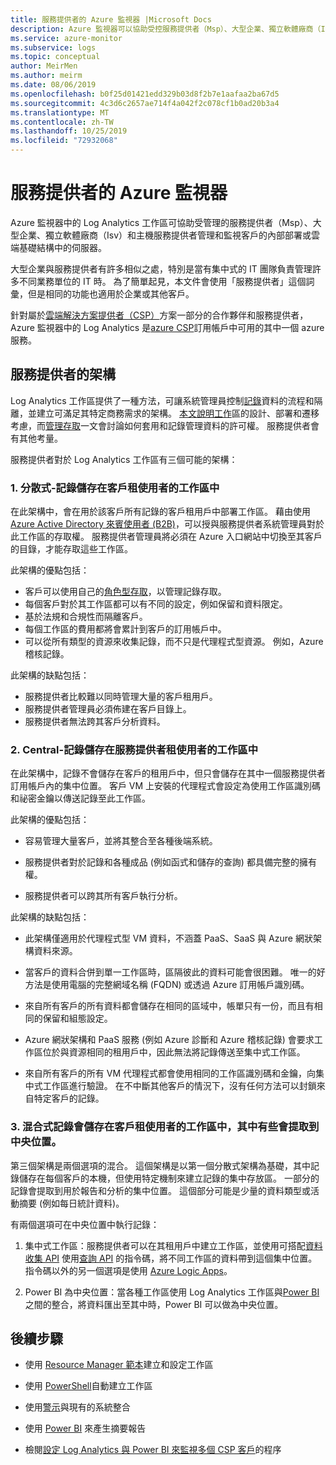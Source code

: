 ```yaml
---
title: 服務提供者的 Azure 監視器 |Microsoft Docs
description: Azure 監視器可以協助受控服務提供者（Msp）、大型企業、獨立軟體廠商（Isv）和主機服務提供者管理和監視客戶的內部部署或雲端基礎結構中的伺服器。
ms.service: azure-monitor
ms.subservice: logs
ms.topic: conceptual
author: MeirMen
ms.author: meirm
ms.date: 08/06/2019
ms.openlocfilehash: b0f25d01421edd329b03d8f2b7e1aafaa2ba67d5
ms.sourcegitcommit: 4c3d6c2657ae714f4a042f2c078cf1b0ad20b3a4
ms.translationtype: MT
ms.contentlocale: zh-TW
ms.lasthandoff: 10/25/2019
ms.locfileid: "72932068"
---
```

# <a name="azure-monitor-for-service-providers"></a>服務提供者的 Azure 監視器
Azure 監視器中的 Log Analytics 工作區可協助受管理的服務提供者（Msp）、大型企業、獨立軟體廠商（Isv）和主機服務提供者管理和監視客戶的內部部署或雲端基礎結構中的伺服器。 

大型企業與服務提供者有許多相似之處，特別是當有集中式的 IT 團隊負責管理許多不同業務單位的 IT 時。 為了簡單起見，本文件會使用「服務提供者」這個詞彙，但是相同的功能也適用於企業或其他客戶。

針對屬於[雲端解決方案提供者（CSP）](https://partner.microsoft.com/Solutions/cloud-reseller-overview)方案一部分的合作夥伴和服務提供者，Azure 監視器中的 Log Analytics 是[azure CSP](https://docs.microsoft.com/azure/cloud-solution-provider/overview/azure-csp-overview)訂用帳戶中可用的其中一個 azure 服務。 

## <a name="architectures-for-service-providers"></a>服務提供者的架構

Log Analytics 工作區提供了一種方法，可讓系統管理員控制[記錄](data-platform-logs.md)資料的流程和隔離，並建立可滿足其特定商務需求的架構。 [本文說明工作](design-logs-deployment.md)區的設計、部署和遷移考慮，而[管理存取](manage-access.md)一文會討論如何套用和記錄管理資料的許可權。 服務提供者會有其他考量。

服務提供者對於 Log Analytics 工作區有三個可能的架構：

### <a name="1-distributed---logs-are-stored-in-workspaces-located-in-the-customers-tenant"></a>1. 分散式-記錄儲存在客戶租使用者的工作區中 

在此架構中，會在用於該客戶所有記錄的客戶租用戶中部署工作區。 藉由使用 [Azure Active Directory 來賓使用者 (B2B)](https://docs.microsoft.com/azure/active-directory/b2b/what-is-b2b)，可以授與服務提供者系統管理員對於此工作區的存取權。 服務提供者管理員將必須在 Azure 入口網站中切換至其客戶的目錄，才能存取這些工作區。

此架構的優點包括：
* 客戶可以使用自己的[角色型存取](https://docs.microsoft.com/azure/role-based-access-control/overview)，以管理記錄存取。
* 每個客戶對於其工作區都可以有不同的設定，例如保留和資料限定。
* 基於法規和合規性而隔離客戶。
* 每個工作區的費用都將會累計到客戶的訂用帳戶中。
* 可以從所有類型的資源來收集記錄，而不只是代理程式型資源。 例如，Azure 稽核記錄。

此架構的缺點包括：
* 服務提供者比較難以同時管理大量的客戶租用戶。
* 服務提供者管理員必須佈建在客戶目錄上。
* 服務提供者無法跨其客戶分析資料。

### <a name="2-central---logs-are-stored-in-a-workspace-located-in-the-service-provider-tenant"></a>2. Central-記錄儲存在服務提供者租使用者的工作區中

在此架構中，記錄不會儲存在客戶的租用戶中，但只會儲存在其中一個服務提供者訂用帳戶內的集中位置。 客戶 VM 上安裝的代理程式會設定為使用工作區識別碼和祕密金鑰以傳送記錄至此工作區。

此架構的優點包括：
* 容易管理大量客戶，並將其整合至各種後端系統。

* 服務提供者對於記錄和各種成品 (例如函式和儲存的查詢) 都具備完整的擁有權。

* 服務提供者可以跨其所有客戶執行分析。

此架構的缺點包括：
* 此架構僅適用於代理程式型 VM 資料，不涵蓋 PaaS、SaaS 與 Azure 網狀架構資料來源。

* 當客戶的資料合併到單一工作區時，區隔彼此的資料可能會很困難。 唯一的好方法是使用電腦的完整網域名稱 (FQDN) 或透過 Azure 訂用帳戶識別碼。 

* 來自所有客戶的所有資料都會儲存在相同的區域中，帳單只有一份，而且有相同的保留和組態設定。

* Azure 網狀架構和 PaaS 服務 (例如 Azure 診斷和 Azure 稽核記錄) 會要求工作區位於與資源相同的租用戶中，因此無法將記錄傳送至集中式工作區。

* 來自所有客戶的所有 VM 代理程式都會使用相同的工作區識別碼和金鑰，向集中式工作區進行驗證。 在不中斷其他客戶的情況下，沒有任何方法可以封鎖來自特定客戶的記錄。

### <a name="3-hybrid---logs-are-stored-in-workspace-located-in-the-customers-tenant-and-some-of-them-are-pulled-to-a-central-location"></a>3. 混合式記錄會儲存在客戶租使用者的工作區中，其中有些會提取到中央位置。

第三個架構是兩個選項的混合。 這個架構是以第一個分散式架構為基礎，其中記錄儲存在每個客戶的本機，但使用特定機制來建立記錄的集中存放區。 一部分的記錄會提取到用於報告和分析的集中位置。 這個部分可能是少量的資料類型或活動摘要 (例如每日統計資料)。

有兩個選項可在中央位置中執行記錄：

1. 集中式工作區：服務提供者可以在其租用戶中建立工作區，並使用可搭配[資料收集 API](../../azure-monitor/platform/data-collector-api.md) 使用[查詢 API](https://dev.loganalytics.io/) 的指令碼，將不同工作區的資料帶到這個集中位置。 指令碼以外的另一個選項是使用 [Azure Logic Apps](https://docs.microsoft.com/azure/logic-apps/logic-apps-overview)。

2. Power BI 為中央位置：當各種工作區使用 Log Analytics 工作區與[Power BI](../../azure-monitor/platform/powerbi.md)之間的整合，將資料匯出至其中時，Power BI 可以做為中央位置。 

## <a name="next-steps"></a>後續步驟

* 使用 [Resource Manager 範本](template-workspace-configuration.md)建立和設定工作區

* 使用 [PowerShell](../../azure-monitor/platform/powershell-workspace-configuration.md)自動建立工作區 

* 使用[警示](../../azure-monitor/platform/alerts-overview.md)與現有的系統整合

* 使用 [Power BI](../../azure-monitor/platform/powerbi.md) 來產生摘要報告

* 檢閱[設定 Log Analytics 與 Power BI 來監視多個 CSP 客戶](https://docs.microsoft.com/azure/cloud-solution-provider/support/monitor-multiple-customers)的程序
